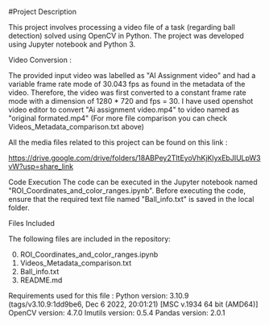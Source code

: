 #Project Description

This project involves processing a video file of a task (regarding ball detection) solved using OpenCV in Python. The project was developed using Jupyter notebook and Python 3.

Video Conversion : 

The provided input video was labelled as "AI Assignment video" and had a variable frame rate mode of 30.043 fps as found in the metadata of the video. Therefore, the video was first converted to a constant frame rate mode with a dimension of 1280 * 720 and fps = 30. 
I have used openshot video editor to convert "Ai assignment video.mp4" to video named as "original formated.mp4"
(For more file comparison you can check Videos_Metadata_comparison.txt above)

All the media files related to this project can be found on this link :

https://drive.google.com/drive/folders/18ABPey2TltEyoVhKjKlyxEbJIULpW3vW?usp=share_link

Code Execution
The code can be executed in the Jupyter notebook named "ROI_Coordinates_and_color_ranges.ipynb". Before executing the code, ensure that the required text file named "Ball_info.txt" is saved in the local folder.

Files Included

The following files are included in the repository:

0. ROI_Coordinates_and_color_ranges.ipynb
1. Videos_Metadata_comparison.txt
2. Ball_info.txt
3. README.md

Requirements used for this file :
Python version: 3.10.9 (tags/v3.10.9:1dd9be6, Dec  6 2022, 20:01:21) [MSC v.1934 64 bit (AMD64)]
OpenCV version: 4.7.0
Imutils version: 0.5.4
Pandas version: 2.0.1
